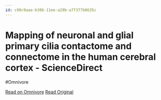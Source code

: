 ```yaml
---
id: c90c9aae-b306-11ee-a29b-a7f377b0635c
---
```


# Mapping of neuronal and glial primary cilia contactome and connectome in the human cerebral cortex - ScienceDirect
#Omnivore

[Read on Omnivore](https://omnivore.app/me/mapping-of-neuronal-and-glial-primary-cilia-contactome-and-conne-18d0921ba14)
[Read Original](https://www.sciencedirect.com/science/article/pii/S0896627323007195?dgcid=rss_sd_all)

